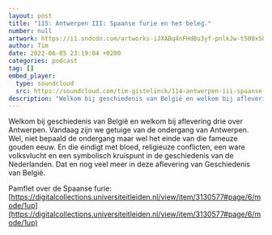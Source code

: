 ```yaml
---
layout: post
title: "115: Antwerpen III: Spaanse furie en het beleg."
number: null
artwork: https://i1.sndcdn.com/artworks-iJXABq4nFHdBu3yf-pnlkJw-t500x500.jpg
author: Tim
date: 2022-06-05 23:19:04 +0200
categories: podcast
tag: []
embed_player:
  type: soundcloud
  src: https://soundcloud.com/tim-gistelinck/114-antwerpen-iii-spaanse-furie-en-het-beleg
description: "Welkom bij geschiedenis van België en welkom bij aflevering drie over Antwerpen."
---
```

Welkom bij geschiedenis van België en welkom bij aflevering drie over Antwerpen. Vandaag zijn we getuige van de ondergang van Antwerpen. Wel, niet bepaald de ondergang maar wel het einde van die fameuze gouden eeuw. En die eindigt met bloed, religieuze conflicten, een ware volksvlucht en een symbolisch kruispunt in de geschiedenis van de Nederlanden. Dat en nog veel meer in deze aflevering van Geschiedenis van België.

Pamflet over de Spaanse furie: [https://digitalcollections.universiteitleiden.nl/view/item/3130577#page/6/mode/1up](https://digitalcollections.universiteitleiden.nl/view/item/3130577#page/6/mode/1up)